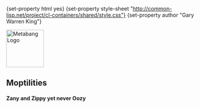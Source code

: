 {set-property html yes}
{set-property style-sheet "http://common-lisp.net/project/cl-containers/shared/style.css"}
{set-property author "Gary Warren King"}

  [darcs]: http://www.darcs.net/
  [asdf-install]: http://common-lisp.net/project/asdf-install
  [tarball]: http://common-lisp.net/project/cl-markdown/cl-markdown_latest.tar.gz
  [cl-markdown-changelog]: changelog.html
  [cl-markdown-reference-guide]: reference-guide.html
  [gwking]: http://www.metabang.com/
  [cl-markdown-cliki]: http://www.cliki.net/cl-markdown
  [user-guide]: user-guide.html
  [metabang-software]: http://www.metabang.com/open-source-software.html
  [cl-markdown-mailing-list]: http://common-lisp.net/cgi-bin/mailman/listinfo/cl-markdown-devel
  [cl-markdown-email]: mailto:cl-markdown-devel@common-lisp.net
  [unCLog]: http://unclog.metabang.com/
  [logger]: http://logging.apache.org/log4j/docs/api/org/apache/log4j/Logger.html
  [appender]: http://logging.apache.org/log4j/docs/api/org/apache/log4j/Appender.html
  [mit-license]: http://www.opensource.org/licenses/mit-license.php
  [Overview]: overview.html
  [FAQ]: faq.html
  [del.icio.us]: http://del.icio.us/
  [mailto-cl-markdown]: mailto:cl-markdown-devel@common-lisp.net
  [Arnesi]: http://common-lisp.net/project/bese/arnesi.html

 [moptilities-devel]: moptilities-devel@common-lisp.net
  
<div class="header">
	<span class="logo"><a href="http://www.metabang.com/" title="metabang.com"><img src="http://common-lisp.net/project/cl-containers/shared/metabang-2.png" title="metabang.com" width="100" alt="Metabang Logo" /></a></span>

## Moptilities

#### Zany and Zippy yet never Oozy

</div>
